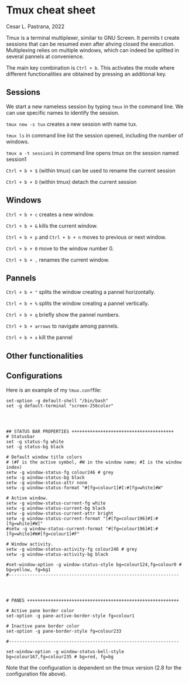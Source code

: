 # Tmux cheat sheet

Cesar L. Pastrana, 2022


Tmux is a terminal multiplexer, similar to GNU Screen. It permits t create sessions that can be resumed even after ahving closed the execution. Multiplexing relies on multiple windows, which can indeed be splitted in several pannels at convenience.

The main key combination is `Ctrl + b`. This activates the mode where different functionalities are obtained by pressing an additional key.

## Sessions 
We start a new nameless session by typing `tmux` in the command line. We can use specific names to identify the session.

`tmux new -s tux` creates a new session with name tux.

`tmux ls` in command line list the session opened, including the number of windows.

`tmux a -t session1` in command line opens tmux on the session named session1

`Ctrl + b + $` (within tmux) can be used to rename the current session

`Ctrl + b + D` (within tmux) detach the current session


## Windows
`Ctrl + b + c` creates a new window.

`Ctrl + b + &` kills the current window.

`Ctrl + b + p` and  `Ctrl + b + n` moves to previous or next window.

`Ctrl + b + 0` move to the window number 0.

`Ctrl + b + ,` renames the current window.


## Pannels
`Ctrl + b + "` splits the window creating a pannel horizontally.

`Ctrl + b + %` splits the window creating a pannel vertically.

`Ctrl + b + q` briefly show the pannel numbers.

`Ctrl + b + arrows` to navigate among pannels.

`Ctrl + b + x` kill the pannel

## Other functionalities



## Configurations
Here is an example of my `tmux.conf`file:

```
set-option -g default-shell "/bin/bash"
set -g default-terminal "screen-256color"




## STATUS BAR PROPERTIES +++++++++++++++++++++++++++++++++++++++
# Statusbar 
set -g status-fg white
set -g status-bg black

# Default window title colors
# (#F is the active symbol, #W in the window name; #I is the window index)
setw -g window-status-fg colour246 # grey
setw -g window-status-bg black
setw -g window-status-attr none
setw -g window-status-format "#[fg=colour1]#I:#[fg=white]#W"
 
# Active window.
setw -g window-status-current-fg white
setw -g window-status-current-bg black
setw -g window-status-current-attr bright
setw -g window-status-current-format "[#[fg=colour196]#I:#[fg=white]#W]"
#setw -g window-status-current-format "#[fg=colour196]#I:#[fg=white]#W#[fg=colour1]#F"

# Window activity.
setw -g window-status-activity-fg colour246 # grey
setw -g window-status-activity-bg black
 
#set-window-option -g window-status-style bg=colour124,fg=colour0 # bg=yellow, fg=bg1
#-----------------------------------------------------------------




# PANES ++++++++++++++++++++++++++++++++++++++++++++++++++++++++++

# Active pane border color
set-option -g pane-active-border-style fg=colour1

# Inactive pane border color
set-option -g pane-border-style fg=colour233

#-----------------------------------------------------------------

set-window-option -g window-status-bell-style bg=colour167,fg=colour235 # bg=red, fg=bg
```

Note that the configuration is dependent on the tmux version (2.8 for the configuration file above).
